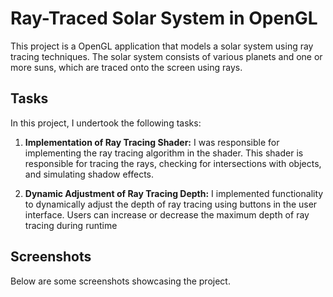 # Ray-Traced Solar System in OpenGL

This project is a OpenGL application that models a solar system using ray tracing techniques. The solar system consists of various planets and one or more suns, which are traced onto the screen using rays.

## Tasks

In this project, I undertook the following tasks:

1. **Implementation of Ray Tracing Shader:** I was responsible for implementing the ray tracing algorithm in the shader. This shader is responsible for tracing the rays, checking for intersections with objects, and simulating shadow effects.

2. **Dynamic Adjustment of Ray Tracing Depth:**
I implemented functionality to dynamically adjust the depth of ray tracing using buttons in the user interface. Users can increase or decrease the maximum depth of ray tracing during runtime

## Screenshots
Below are some screenshots showcasing the project.


